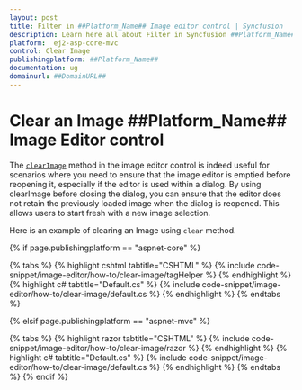 ```yaml
---
layout: post
title: Filter in ##Platform_Name## Image editor control | Syncfusion
description: Learn here all about Filter in Syncfusion ##Platform_Name## Image editor control of Syncfusion Essential JS 2 and more.
platform:  ej2-asp-core-mvc
control: Clear Image
publishingplatform: ##Platform_Name##
documentation: ug
domainurl: ##DomainURL##
---
```


# Clear an Image ##Platform_Name## Image Editor control

The [`clearImage`](https://ej2.syncfusion.com/angular/documentation/api/image-editor/#clearimage) method in the image editor control is indeed useful for scenarios where you need to ensure that the image editor is emptied before reopening it, especially if the editor is used within a dialog. By using clearImage before closing the dialog, you can ensure that the editor does not retain the previously loaded image when the dialog is reopened. This allows users to start fresh with a new image selection.

Here is an example of clearing an Image using `clear` method. 

{% if page.publishingplatform == "aspnet-core" %}

{% tabs %}
{% highlight cshtml tabtitle="CSHTML" %}
{% include code-snippet/image-editor/how-to/clear-image/tagHelper %}
{% endhighlight %}
{% highlight c# tabtitle="Default.cs" %}
{% include code-snippet/image-editor/how-to/clear-image/default.cs %}
{% endhighlight %}
{% endtabs %}

{% elsif page.publishingplatform == "aspnet-mvc" %}

{% tabs %}
{% highlight razor tabtitle="CSHTML" %}
{% include code-snippet/image-editor/how-to/clear-image/razor %}
{% endhighlight %}
{% highlight c# tabtitle="Default.cs" %}
{% include code-snippet/image-editor/how-to/clear-image/default.cs %}
{% endhighlight %}
{% endtabs %}
{% endif %}